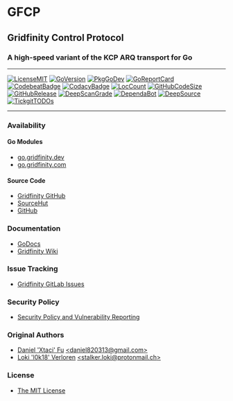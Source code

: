 # GFCP

## Gridfinity Control Protocol

### A high-speed variant of the KCP ARQ transport for Go

---

[![LicenseMIT](https://img.shields.io/badge/License-MIT-blue.svg)](https://github.com/gridfinity/gfcp/blob/master/LICENSE)
[![GoVersion](https://img.shields.io/github/gridfinity/gfcp.svg)](https://github.com/gridfinity/gfcp/blob/master/go.mod)
[![PkgGoDev](https://pkg.go.dev/badge/github.com/gridfinity/gfcp)](https://pkg.go.dev/github.com/gridfinity/gfcp)
[![GoReportCard](https://goreportcard.com/badge/github.com/gridfinity/gfcp)](https://goreportcard.com/report/github.com/gridfinity/gfcp)
[![CodebeatBadge](https://codebeat.co/badges/43195211-7e9f-4454-a0ed-b2186946252b)](https://codebeat.co/projects/github-com-gridfinity-gfcp-master)
[![CodacyBadge](https://api.codacy.com/project/badge/Grade/f777934d666b4a6a9672d89b404c4953)](https://app.codacy.com/gh/gridfinity/gfcp)
[![LocCount](https://img.shields.io/tokei/lines/github/gridfinity/gfcp.svg)](https://github.com/XAMPPRocky/tokei)
[![GitHubCodeSize](https://img.shields.io/github/languages/code-size/gridfinity/gfcp.svg)](https://github.com/gridfinity/gfcp)
[![GitHubRelease](https://img.shields.io/github/gridfinity/gfcp.svg)](https://github.com/gridfinity/gfcp/releases/)
[![DeepScanGrade](https://deepscan.io/api/teams/12186/projects/15317/branches/304602/badge/grade.svg)](https://deepscan.io/dashboard#view=project&tid=12186&pid=15317&bid=304602)
[![DependaBot](https://badgen.net/github/dependabot/gridfinity/gfcp)](https://github.com/dependabot)
[![DeepSource](https://deepsource.io/gh/gridfinity/gfcp.svg/?label=resolved+issues)](https://deepsource.io/gh/gridfinity/gfcp/?ref=repository-badge)
[![TickgitTODOs](https://img.shields.io/endpoint?url=https://api.tickgit.com/badge?repo=github.com/gridfinity/gfcp)](https://www.tickgit.com/browse?repo=github.com/gridfinity/gfcp)

---

### Availability

#### Go Modules

- [go.gridfinity.dev](https://go.gridfinity.dev/gfcp)
- [go.gridfinity.com](https://go.gridfinity.com)

#### Source Code

- [Gridfinity GitHub](https://gitlab.gridfinity.com/go/gfcp)
- [SourceHut](https://sr.ht/~trn/gfcp)
- [GitHub](https://github.com/gridfinity/gfcp)

### Documentation

- [GoDocs](https://go.gridfinity.dev/doc?gfcp)
- [Gridfinity Wiki](https://wiki.gridfinity.com/wiki?name=gfcp)

### Issue Tracking

- [Gridfinity GitLab Issues](https://gitlab.gridfinity.com/go/gfcp/-/issues)

### Security Policy

- [Security Policy and Vulnerability Reporting](https://gitlab.gridfinity.com/go/gfcp/-/blob/master/SECURITY.md)

### Original Authors

- [Daniel 'Xtaci' Fu](https://github.com/xtaci)
  [\<daniel820313@gmail.com\>](mailto:imap@live.com)
- [Loki 'l0k18' Verloren](https://github.com/l0k18)
  [\<stalker.loki@protonmail.ch\>](mailto:stalker.loki@protonmail.ch)

### License

- [The MIT License](https://gitlab.gridfinity.com/go/gfcp/-/blob/master/LICENSE)
